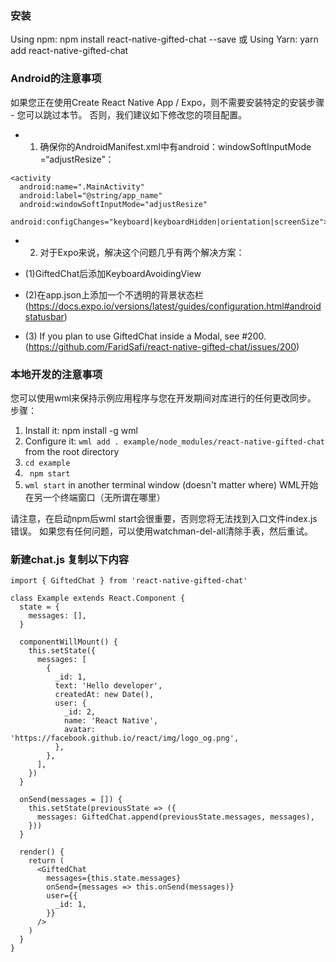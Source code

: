 ### 安装
Using npm: npm install react-native-gifted-chat --save
或
Using Yarn: yarn add react-native-gifted-chat

### Android的注意事项
如果您正在使用Create React Native App / Expo，则不需要安装特定的安装步骤 - 您可以跳过本节。 否则，我们建议如下修改您的项目配置。

- 1. 确保你的AndroidManifest.xml中有android：windowSoftInputMode =“adjustResize”：
```
<activity
  android:name=".MainActivity"
  android:label="@string/app_name"
  android:windowSoftInputMode="adjustResize"
  android:configChanges="keyboard|keyboardHidden|orientation|screenSize">
```

- 2. 对于Expo来说，解决这个问题几乎有两个解决方案：

- (1)GiftedChat后添加KeyboardAvoidingView
- (2)在app.json上添加一个不透明的背景状态栏(https://docs.expo.io/versions/latest/guides/configuration.html#androidstatusbar)

- (3) If you plan to use GiftedChat inside a Modal, see #200.(https://github.com/FaridSafi/react-native-gifted-chat/issues/200)

### 本地开发的注意事项

您可以使用wml来保持示例应用程序与您在开发期间对库进行的任何更改同步。 步骤：
1. Install it: npm install -g wml
2. Configure it: `wml add . example/node_modules/react-native-gifted-chat` from the root directory
3. `cd example`
4. ` npm start`
5. `wml start` in another terminal window (doesn't matter where)
WML开始在另一个终端窗口（无所谓在哪里）

请注意，在启动npm后wml start会很重要，否则您将无法找到入口文件index.js错误。 如果您有任何问题，可以使用watchman-del-all清除手表，然后重试。


### 新建chat.js 复制以下内容
```
import { GiftedChat } from 'react-native-gifted-chat'

class Example extends React.Component {
  state = {
    messages: [],
  }

  componentWillMount() {
    this.setState({
      messages: [
        {
          _id: 1,
          text: 'Hello developer',
          createdAt: new Date(),
          user: {
            _id: 2,
            name: 'React Native',
            avatar: 'https://facebook.github.io/react/img/logo_og.png',
          },
        },
      ],
    })
  }

  onSend(messages = []) {
    this.setState(previousState => ({
      messages: GiftedChat.append(previousState.messages, messages),
    }))
  }

  render() {
    return (
      <GiftedChat
        messages={this.state.messages}
        onSend={messages => this.onSend(messages)}
        user={{
          _id: 1,
        }}
      />
    )
  }
}
```    